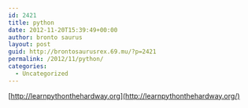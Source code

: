 ```yaml
---
id: 2421
title: python
date: 2012-11-20T15:39:49+00:00
author: bronto saurus
layout: post
guid: http://brontosaurusrex.69.mu/?p=2421
permalink: /2012/11/python/
categories:
  - Uncategorized
---
```

[http://learnpythonthehardway.org](http://learnpythonthehardway.org/)